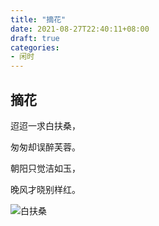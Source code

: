```yaml
---
title: "摘花"
date: 2021-08-27T22:40:11+08:00
draft: true
categories:
- 闲时
---
```


## 摘花

迢迢一求白扶桑，

匆匆却误醉芙蓉。

朝阳只觉洁如玉，

晚风才晓别样红。
  

![白扶桑](https://chuner-w.github.io/images/白扶桑花4.jpg)